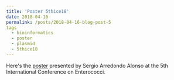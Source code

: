 ```yaml
---
title: 'Poster 5thice18'
date: 2018-04-16
permalink: /posts/2018-04-16-blog-post-5
tags
  - bioinformatics 
  - poster
  - plasmid
  - 5thice18
---
```

Here's the [poster](https://aschuerch.github.io/images/poster_mlplasmids.pdf) presented 
by Sergio Arredondo Alonso at the 5th International Conference on Enterococci.
